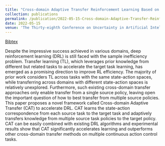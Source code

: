 ```yaml
---
title: "Cross-domain Adaptive Transfer Reinforcement Learning Based on State-Action Correspondence"
collection: publications
permalink: /publication/2022-05-15-Cross-domain-Adaptive-Transfer-Reinforcement-Learning-Based-on-State-Action-Correspondence
date: 2022-05-15
venue: 'The Thirty-eighth Conference on Uncertainty in Artificial Intelligence (UAI)'
---
```

[Bibtex](http://tianpeiyang.github.io/files/UAI2022_cat.bib)

Despite the impressive success achieved in various domains, deep reinforcement learning (DRL) is still faced with the sample inefficiency problem. Transfer learning (TL), which leverages prior knowledge from different but related tasks to accelerate the target task learning, has emerged as a promising direction to improve RL efficiency. The majority of prior work considers TL across tasks with the same state-action spaces, while transferring across domains with different state-action spaces is relatively unexplored. Furthermore, such existing cross-domain transfer approaches only enable transfer from a single source policy, leaving open the important question of how to best transfer from multiple source policies. This paper proposes a novel framework called Cross-domain Adaptive Transfer (CAT) to accelerate DRL. CAT learns the state-action correspondence from each source task to the target task and adaptively transfers knowledge from multiple source task policies to the target policy. CAT can be easily combined with existing DRL algorithms and experimental results show that CAT significantly accelerates learning and outperforms other cross-domain transfer methods on multiple continuous action control tasks.